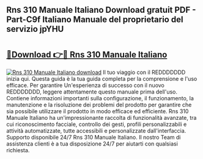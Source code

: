 ## Rns 310 Manuale Italiano Download gratuit PDF - Part-C9f Italiano Manuale del proprietario del servizio jpYHU

# <h2><a href="http://df9atd.blite.top/?on=Rns+310+Manuale+Italiano">🔗Download 👉🔴 Rns 310 Manuale Italiano</a></h2>

[![Rns 310 Manuale Italiano download](https://i.imgur.com/lujVjoI.png)](http://df9atd.blite.top/?on=Rns+310+Manuale+Italiano)
Il tuo viaggio con il REDDDDDDD inizia qui. Questa guida è la tua guida completa per la comprensione e l'uso efficace. Per garantire Un'esperienza di successo con il nuovo REDDDDDDD, leggere attentamente questo manuale prima dell'uso. Contiene informazioni importanti sulla configurazione, il funzionamento, la manutenzione e la risoluzione dei problemi del prodotto per garantire che sia possibile utilizzare il prodotto in modo efficace ed efficiente. Rns 310 Manuale Italiano ha un'impressionante raccolta di funzionalità avanzate, tra cui riconoscimento facciale, controllo dei gesti, profili personalizzabili e attività automatizzate, tutte accessibili e personalizzate dall'interfaccia. Supporto disponibile 24/7 Rns 310 Manuale Italiano. Il nostro Team di assistenza clienti è a tua disposizione 24/7 per aiutarti con qualsiasi richiesta.
